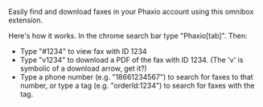 Easily find and download faxes in your Phaxio account using this omnibox extension.

Here's how it works.  In the chrome search bar type "Phaxio[tab]".  Then:

- Type "#1234" to view fax with ID 1234
- Type "v1234" to download a PDF of the fax with ID 1234.  (The 'v' is symbolic of a download arrow, get it?)
- Type a phone number (e.g. "18661234567") to search for faxes to that number, or type a tag (e.g. "orderId:1234") to search for faxes with the tag. 
